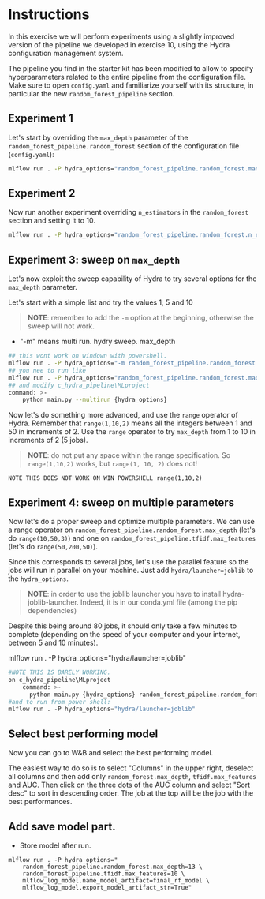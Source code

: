 # Instructions
In this exercise we will perform experiments using a slightly improved version of the pipeline we 
developed in exercise 10, using the Hydra configuration management system.

The pipeline you find in the starter kit has been modified to allow to specify hyperparameters
related to the entire pipeline from the configuration file. Make sure to open ``config.yaml``
and familiarize yourself with its structure, in particular the new ``random_forest_pipeline``
section.

## Experiment 1
Let's start by overriding the ``max_depth`` parameter of the ``random_forest_pipeline.random_forest`` 
section of the configuration file (``config.yaml``):

```bash
mlflow run . -P hydra_options="random_forest_pipeline.random_forest.max_depth=5"
```

## Experiment 2
Now run another experiment overriding ``n_estimators`` in the ``random_forest`` section and setting 
it to 10.
```bash
mlflow run . -P hydra_options="random_forest_pipeline.random_forest.n_estimators=10"
```

## Experiment 3: sweep on ``max_depth``
Let's now exploit the sweep capability of Hydra to try several options for the ``max_depth``
parameter.

Let's start with a simple list and try the values 1, 5 and 10

> **NOTE**: remember to add the ``-m`` option at the beginning, otherwise the sweep will not
> work.

+ "-m" means multi run. hydry sweep.
max_depth
```bash
## this wont work on windown with powershell.
mlflow run . -P hydra_options="-m random_forest_pipeline.random_forest.max_depth=3,4,5"
## you nee to run like
mlflow run . -P hydra_options="random_forest_pipeline.random_forest.max_depth=3,4,5"
## and modify c_hydra_pipeline\MLproject
command: >-
    python main.py --multirun {hydra_options}
```

Now let's do something more advanced, and use the ``range`` operator of Hydra. Remember that
``range(1,10,2)`` means all the integers between 1 and 50 in increments of 2. Use the
``range`` operator to try ``max_depth`` from 1 to 10 in increments of 2 (5 jobs).

> **NOTE**: do not put any space within the range specification. So ``range(1,10,2)`` works, but
> ``range(1, 10, 2)`` does not!

```
NOTE THIS DOES NOT WORK ON WIN POWERSHELL range(1,10,2)
```


## Experiment 4: sweep on multiple parameters
Now let's do a proper sweep and optimize multiple parameters. We can use a range operator on 
``random_forest_pipeline.random_forest.max_depth`` (let's do ``range(10,50,3)``) and one on 
``random_forest_pipeline.tfidf.max_features`` (let's do ``range(50,200,50)``).

Since this corresponds to several jobs, let's use the parallel feature so the jobs will run
in parallel on your machine. Just add ``hydra/launcher=joblib`` to the ``hydra_options``.

> **NOTE**: in order to use the joblib launcher you have to install hydra-joblib-launcher. Indeed, it is
> in our conda.yml file (among the pip dependencies)

Despite this being around 80 jobs, it should only take a few minutes to complete (depending on 
the speed of your computer and your internet, between 5 and 10 minutes).

mlflow run . -P hydra_options="hydra/launcher=joblib"
```python
#NOTE THIS IS BARELY WORKING.
on c_hydra_pipeline\MLproject
    command: >-
      python main.py {hydra_options} random_forest_pipeline.random_forest.max_depth=range(1,10,2) random_forest_pipeline.tfidf.max_features=range(50,200,50) --multirun
#and to run from power shell:
mlflow run . -P hydra_options="hydra/launcher=joblib"
```

## Select best performing model
Now you can go to W&B and select the best performing model.

The easiest way to do so is to select "Columns" in the upper right, deselect all columns and then
add only ``random_forest.max_depth``, ``tfidf.max_features`` and AUC. Then click on the three 
dots of the AUC column and select "Sort desc" to sort in descending order. The job at the top 
will be the job with the best performances.

## Add save model part.

+ Store model after run.
```
mlflow run . -P hydra_options="
    random_forest_pipeline.random_forest.max_depth=13 \
    random_forest_pipeline.tfidf.max_features=10 \
    mlflow_log_model.name_model_artifact=final_rf_model \
    mlflow_log_model.export_model_artifact_str=True"
```